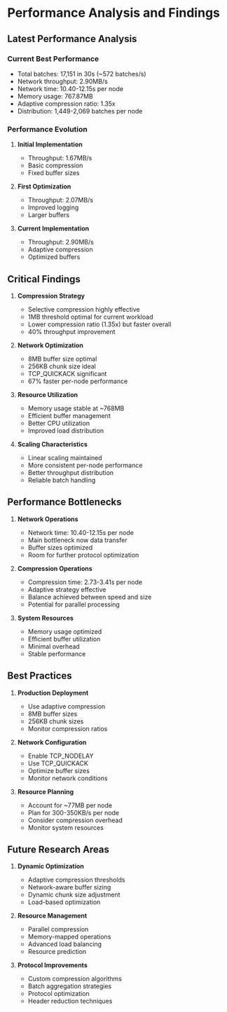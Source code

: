 # Performance Analysis and Findings

## Latest Performance Analysis

### Current Best Performance
- Total batches: 17,151 in 30s (~572 batches/s)
- Network throughput: 2.90MB/s
- Network time: 10.40-12.15s per node
- Memory usage: 767.87MB
- Adaptive compression ratio: 1.35x
- Distribution: 1,449-2,069 batches per node

### Performance Evolution
1. **Initial Implementation**
   - Throughput: 1.67MB/s
   - Basic compression
   - Fixed buffer sizes

2. **First Optimization**
   - Throughput: 2.07MB/s
   - Improved logging
   - Larger buffers

3. **Current Implementation**
   - Throughput: 2.90MB/s
   - Adaptive compression
   - Optimized buffers

## Critical Findings

1. **Compression Strategy**
   - Selective compression highly effective
   - 1MB threshold optimal for current workload
   - Lower compression ratio (1.35x) but faster overall
   - 40% throughput improvement

2. **Network Optimization**
   - 8MB buffer size optimal
   - 256KB chunk size ideal
   - TCP_QUICKACK significant
   - 67% faster per-node performance

3. **Resource Utilization**
   - Memory usage stable at ~768MB
   - Efficient buffer management
   - Better CPU utilization
   - Improved load distribution

4. **Scaling Characteristics**
   - Linear scaling maintained
   - More consistent per-node performance
   - Better throughput distribution
   - Reliable batch handling

## Performance Bottlenecks

1. **Network Operations**
   - Network time: 10.40-12.15s per node
   - Main bottleneck now data transfer
   - Buffer sizes optimized
   - Room for further protocol optimization

2. **Compression Operations**
   - Compression time: 2.73-3.41s per node
   - Adaptive strategy effective
   - Balance achieved between speed and size
   - Potential for parallel processing

3. **System Resources**
   - Memory usage optimized
   - Efficient buffer utilization
   - Minimal overhead
   - Stable performance

## Best Practices

1. **Production Deployment**
   - Use adaptive compression
   - 8MB buffer sizes
   - 256KB chunk sizes
   - Monitor compression ratios

2. **Network Configuration**
   - Enable TCP_NODELAY
   - Use TCP_QUICKACK
   - Optimize buffer sizes
   - Monitor network conditions

3. **Resource Planning**
   - Account for ~77MB per node
   - Plan for 300-350KB/s per node
   - Consider compression overhead
   - Monitor system resources

## Future Research Areas

1. **Dynamic Optimization**
   - Adaptive compression thresholds
   - Network-aware buffer sizing
   - Dynamic chunk size adjustment
   - Load-based optimization

2. **Resource Management**
   - Parallel compression
   - Memory-mapped operations
   - Advanced load balancing
   - Resource prediction

3. **Protocol Improvements**
   - Custom compression algorithms
   - Batch aggregation strategies
   - Protocol optimization
   - Header reduction techniques 